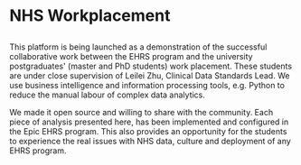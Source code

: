 # NHS Workplacement
##
This platform is being launched as a demonstration of the successful collaborative work between the EHRS program and the university postgraduates' (master and PhD students) work placement. These students are under close supervision of Leilei Zhu, Clinical Data Standards Lead. We use business intelligence and information processing tools, e.g. Python to reduce the manual labour of complex data analytics. 

We made it open source and willing to share with the community.
Each piece of analysis presented here, has been implemented and configured in the Epic EHRS program. This also provides an opportunity for the students to experience the real issues with NHS data, culture and deployment of any EHRS program.
##
